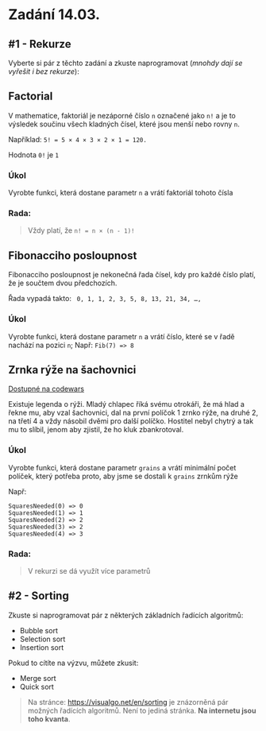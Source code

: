 ﻿# Zadání 14.03.
## #1 - Rekurze
Vyberte si pár z těchto zadání a zkuste naprogramovat (*mnohdy dají se vyřešit i bez rekurze*):

Factorial
---
V mathematice, faktoriál je nezáporné číslo `n` označené jako `n!` a je to výsledek součinu všech kladných čísel, které jsou menší nebo rovny `n`.

Například: `5! = 5 × 4 × 3 × 2 × 1 = 120.`

Hodnota `0!` je `1`
### Úkol
Vyrobte funkci, která dostane parametr `n` a vrátí faktoriál tohoto čísla

### Rada:
>Vždy platí, že `n! = n × (n - 1)!`

Fibonacciho posloupnost
---
Fibonacciho posloupnost je nekonečná řada čísel, kdy pro každé číslo platí, že je součtem dvou předchozích.

Řada vypadá takto: ` 0, 1, 1, 2, 3, 5, 8, 13, 21, 34, …,`
### Úkol
Vyrobte funkci, která dostane parametr `n` a vrátí číslo, které se v řadě nachází na pozici `n`;
Např: `Fib(7) => 8`

Zrnka rýže na šachovnici
---
[Dostupné na codewars](https://www.codewars.com/kata/5b0d67c1cb35dfa10b0022c7)

Existuje legenda o rýži. Mladý chlapec říká svému otrokáři, že má hlad a řekne mu, aby vzal šachovnici, dal na první políčok 1 zrnko rýže, na druhé 2, na třetí 4 a vždy násobil dvěmi pro další políčko. Hostitel nebyl chytrý a tak mu to slíbil, jenom aby zjistil, že ho kluk zbankrotoval.

### Úkol
Vyrobte funkci, která dostane parametr `grains` a vrátí minimální počet políček, který potřeba proto, aby jsme se dostali k `grains` zrnkům rýže

Např: 
```
SquaresNeeded(0) => 0
SquaresNeeded(1) => 1
SquaresNeeded(2) => 2
SquaresNeeded(3) => 2
SquaresNeeded(4) => 3
``` 
### Rada:
>V rekurzi se dá využít více parametrů

## #2 - Sorting
Zkuste si naprogramovat pár z některých základních řadících algoritmů:
- Bubble sort
- Selection sort
- Insertion sort

Pokud to cítíte na výzvu, můžete zkusit:
- Merge sort
- Quick sort

>Na stránce: https://visualgo.net/en/sorting je znázorněná pár možných řadících algoritmů. Není to jediná stránka. **Na internetu jsou toho kvanta**.
